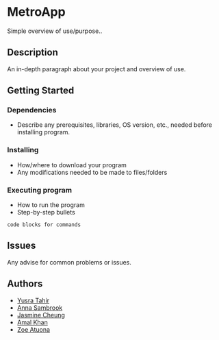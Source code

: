 # MetroApp

Simple overview of use/purpose..

## Description

An in-depth paragraph about your project and overview of use.

## Getting Started

### Dependencies

* Describe any prerequisites, libraries, OS version, etc., needed before installing program.

### Installing

* How/where to download your program
* Any modifications needed to be made to files/folders

### Executing program

* How to run the program
* Step-by-step bullets
```
code blocks for commands
```

## Issues

Any advise for common problems or issues.

## Authors

- [Yusra Tahir](https://github.com/yusra-tahir)
- [Anna Sambrook](https://github.com/annasambrook)
- [Jasmine Cheung](https://github.com/jazzc001)
- [Amal Khan](https://github.com/AmalKhan99)
- [Zoe Atuona](https://github.com/zatuona)
